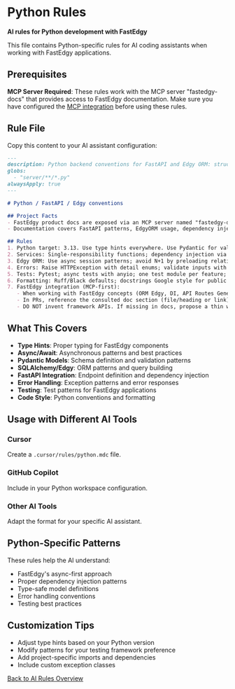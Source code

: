 # Python Rules

**AI rules for Python development with FastEdgy**

This file contains Python-specific rules for AI coding assistants when working with FastEdgy applications.

## Prerequisites

**MCP Server Required**: These rules work with the MCP server "fastedgy-docs" that provides access to FastEdgy documentation. Make sure you have configured the [MCP integration](../mcp.md) before using these rules.

## Rule File

Copy this content to your AI assistant configuration:

```markdown title="python.mdc"
---
description: Python backend conventions for FastAPI and Edgy ORM: structure, errors, and testing
globs:
  - "server/**/*.py"
alwaysApply: true
---

# Python / FastAPI / Edgy conventions

## Project Facts
- FastEdgy product docs are exposed via an MCP server named "fastedgy-docs"
- Documentation covers FastAPI patterns, EdgyORM usage, dependency injection, and FastEdgy framework features

## Rules
1. Python target: 3.13. Use type hints everywhere. Use Pydantic for validation
2. Services: Single-responsibility functions; dependency injection via FastAPI Depends; no global state
3. Edgy ORM: Use async session patterns; avoid N+1 by preloading relations; never perform writes in GET handlers
4. Errors: Raise HTTPException with detail enums; validate inputs with pydantic; log at error boundary
5. Tests: Pytest; async tests with anyio; one test module per feature; add regression test for every bugfix
6. Formatting: Ruff/Black defaults; docstrings Google style for public funcs/classes
7. FastEdgy integration (MCP-first):
   - When working with FastEdgy concepts (ORM Edgy, DI, API Routes Generator, Query Builder, Fields Selector, Metadata Generator, ORM Extensions, Database Migration, Queued Tasks, CLI, i18n, Multi Tenant, Email, Storage, Authentication, settings), MUST first call MCP **fastedgy-docs** → `search("keywords")`, then `read(uri)` for the top result **before coding**
   - In PRs, reference the consulted doc section (file/heading or link)
   - DO NOT invent framework APIs. If missing in docs, propose a thin wrapper with clear TODO and link to the doc gap
```

## What This Covers

- **Type Hints**: Proper typing for FastEdgy components
- **Async/Await**: Asynchronous patterns and best practices
- **Pydantic Models**: Schema definition and validation patterns
- **SQLAlchemy/Edgy**: ORM patterns and query building
- **FastAPI Integration**: Endpoint definition and dependency injection
- **Error Handling**: Exception patterns and error responses
- **Testing**: Test patterns for FastEdgy applications
- **Code Style**: Python conventions and formatting

## Usage with Different AI Tools

### Cursor
Create a `.cursor/rules/python.mdc` file.

### GitHub Copilot
Include in your Python workspace configuration.

### Other AI Tools
Adapt the format for your specific AI assistant.

## Python-Specific Patterns

These rules help the AI understand:

- FastEdgy's async-first approach
- Proper dependency injection patterns
- Type-safe model definitions
- Error handling conventions
- Testing best practices

## Customization Tips

- Adjust type hints based on your Python version
- Modify patterns for your testing framework preference
- Add project-specific imports and dependencies
- Include custom exception classes

[Back to AI Rules Overview](../ai-rules.md)
